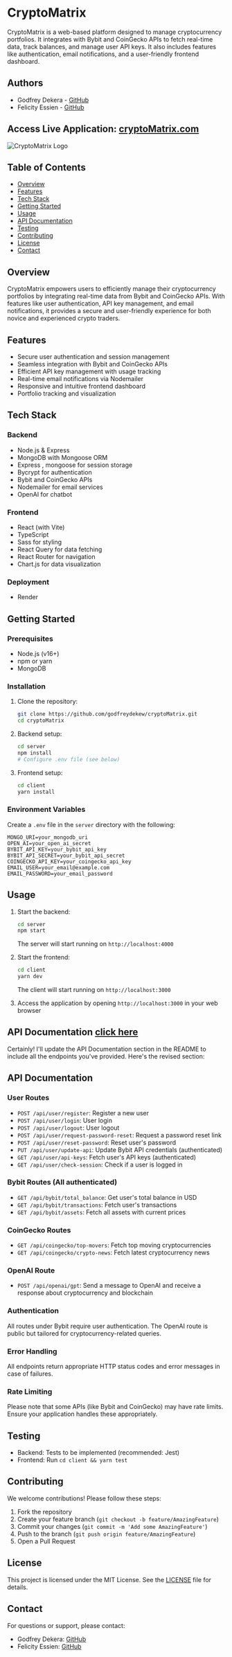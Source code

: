 
# CryptoMatrix
CryptoMatrix is a web-based platform designed to manage cryptocurrency portfolios. It integrates with Bybit and CoinGecko APIs to fetch real-time data, track balances, and manage user API keys. It also includes features like authentication, email notifications, and a user-friendly frontend dashboard.

## Authors

- Godfrey Dekera - [GitHub](https://github.com/godfreydekew/)
- Felicity Essien - [GitHub](https://github.com/felabel)
##
## Access Live Application:   [cryptoMatrix.com](https://cryptomfrontend.onrender.com/)

![CryptoMatrix Logo](/client/src/assets/images/readme.png)

## Table of Contents

- [Overview](#overview)
- [Features](#features)
- [Tech Stack](#tech-stack)
- [Getting Started](#getting-started)
- [Usage](#usage)
- [API Documentation](#api-documentation)
- [Testing](#testing)
- [Contributing](#contributing)
- [License](#license)
- [Contact](#contact)

## Overview

CryptoMatrix empowers users to efficiently manage their cryptocurrency portfolios by integrating real-time data from Bybit and CoinGecko APIs. With features like user authentication, API key management, and email notifications, it provides a secure and user-friendly experience for both novice and experienced crypto traders.

## Features

- Secure user authentication and session management
- Seamless integration with Bybit and CoinGecko APIs
- Efficient API key management with usage tracking
- Real-time email notifications via Nodemailer
- Responsive and intuitive frontend dashboard
- Portfolio tracking and visualization

## Tech Stack

### Backend
- Node.js & Express
- MongoDB with Mongoose ORM
- Express , mongoose for session storage
- Bycrypt for authentication
- Bybit and CoinGecko APIs
- Nodemailer for email services
- OpenAI for chatbot
### Frontend
- React (with Vite)
- TypeScript
- Sass for styling
- React Query for data fetching
- React Router for navigation
- Chart.js for data visualization

### Deployment
- Render
## Getting Started

### Prerequisites
- Node.js (v16+)
- npm or yarn
- MongoDB

### Installation

1. Clone the repository:
   ```bash
   git clone https://github.com/godfreydekew/cryptoMatrix.git
   cd cryptoMatrix
   ```

2. Backend setup:
   ```bash
   cd server
   npm install
   # Configure .env file (see below)
   ```

3. Frontend setup:
   ```bash
   cd client
   yarn install
   ```

### Environment Variables

Create a `.env` file in the `server` directory with the following:

```
MONGO_URI=your_mongodb_uri
OPEN_AI=your_open_ai_secret
BYBIT_API_KEY=your_bybit_api_key
BYBIT_API_SECRET=your_bybit_api_secret
COINGECKO_API_KEY=your_coingecko_api_key
EMAIL_USER=your_email@example.com
EMAIL_PASSWORD=your_email_password
```

## Usage

1. Start the backend:
   ```bash
   cd server
   npm start
   ```
   The server will start running on `http://localhost:4000`

2. Start the frontend:
   ```bash
   cd client
   yarn dev
   ```
   The client will start running on `http://localhost:3000`

3. Access the application by opening `http://localhost:3000` in your web browser


## API Documentation [click here](https://godfreydekew.github.io/cryptoMatrix/)

Certainly! I'll update the API Documentation section in the README to include all the endpoints you've provided. Here's the revised section:





## API Documentation

### User Routes
- `POST /api/user/register`: Register a new user
- `POST /api/user/login`: User login
- `POST /api/user/logout`: User logout
- `POST /api/user/request-password-reset`: Request a password reset link
- `POST /api/user/reset-password`: Reset user's password
- `PUT /api/user/update-api`: Update Bybit API credentials (authenticated)
- `GET /api/user/api-keys`: Fetch user's API keys (authenticated)
- `GET /api/user/check-session`: Check if a user is logged in

### Bybit Routes (All authenticated)
- `GET /api/bybit/total_balance`: Get user's total balance in USD
- `GET /api/bybit/transactions`: Fetch user's transactions
- `GET /api/bybit/assets`: Fetch all assets with current prices

### CoinGecko Routes
- `GET /api/coingecko/top-movers`: Fetch top moving cryptocurrencies
- `GET /api/coingecko/crypto-news`: Fetch latest cryptocurrency news

### OpenAI Route
- `POST /api/openai/gpt`: Send a message to OpenAI and receive a response about cryptocurrency and blockchain

### Authentication
All routes under Bybit require user authentication. The OpenAI route is public but tailored for cryptocurrency-related queries.

### Error Handling
All endpoints return appropriate HTTP status codes and error messages in case of failures.

### Rate Limiting
Please note that some APIs (like Bybit and CoinGecko) may have rate limits. Ensure your application handles these appropriately.


## Testing

- Backend: Tests to be implemented (recommended: Jest)
- Frontend: Run `cd client && yarn test`

## Contributing

We welcome contributions! Please follow these steps:

1. Fork the repository
2. Create your feature branch (`git checkout -b feature/AmazingFeature`)
3. Commit your changes (`git commit -m 'Add some AmazingFeature'`)
4. Push to the branch (`git push origin feature/AmazingFeature`)
5. Open a Pull Request

## License

This project is licensed under the MIT License. See the [LICENSE](LICENSE) file for details.

## Contact

For questions or support, please contact:

- Godfrey Dekera: [GitHub](https://github.com/godfreydekew/)
- Felicity Essien: [GitHub](https://github.com/felabel)

